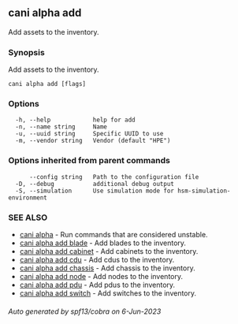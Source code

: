 ## cani alpha add

Add assets to the inventory.

### Synopsis

Add assets to the inventory.

```
cani alpha add [flags]
```

### Options

```
  -h, --help            help for add
  -n, --name string     Name
  -u, --uuid string     Specific UUID to use
  -m, --vendor string   Vendor (default "HPE")
```

### Options inherited from parent commands

```
      --config string   Path to the configuration file
  -D, --debug           additional debug output
  -S, --simulation      Use simulation mode for hsm-simulation-environment
```

### SEE ALSO

* [cani alpha](cani_alpha.md)	 - Run commands that are considered unstable.
* [cani alpha add blade](cani_alpha_add_blade.md)	 - Add blades to the inventory.
* [cani alpha add cabinet](cani_alpha_add_cabinet.md)	 - Add cabinets to the inventory.
* [cani alpha add cdu](cani_alpha_add_cdu.md)	 - Add cdus to the inventory.
* [cani alpha add chassis](cani_alpha_add_chassis.md)	 - Add chassis to the inventory.
* [cani alpha add node](cani_alpha_add_node.md)	 - Add nodes to the inventory.
* [cani alpha add pdu](cani_alpha_add_pdu.md)	 - Add pdus to the inventory.
* [cani alpha add switch](cani_alpha_add_switch.md)	 - Add switches to the inventory.

###### Auto generated by spf13/cobra on 6-Jun-2023

